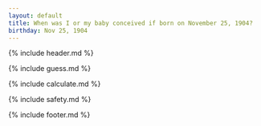 ```yaml
---
layout: default
title: When was I or my baby conceived if born on November 25, 1904?
birthday: Nov 25, 1904
---
```


{% include header.md %}

{% include guess.md %}

{% include calculate.md %}

{% include safety.md %}

{% include footer.md %}



